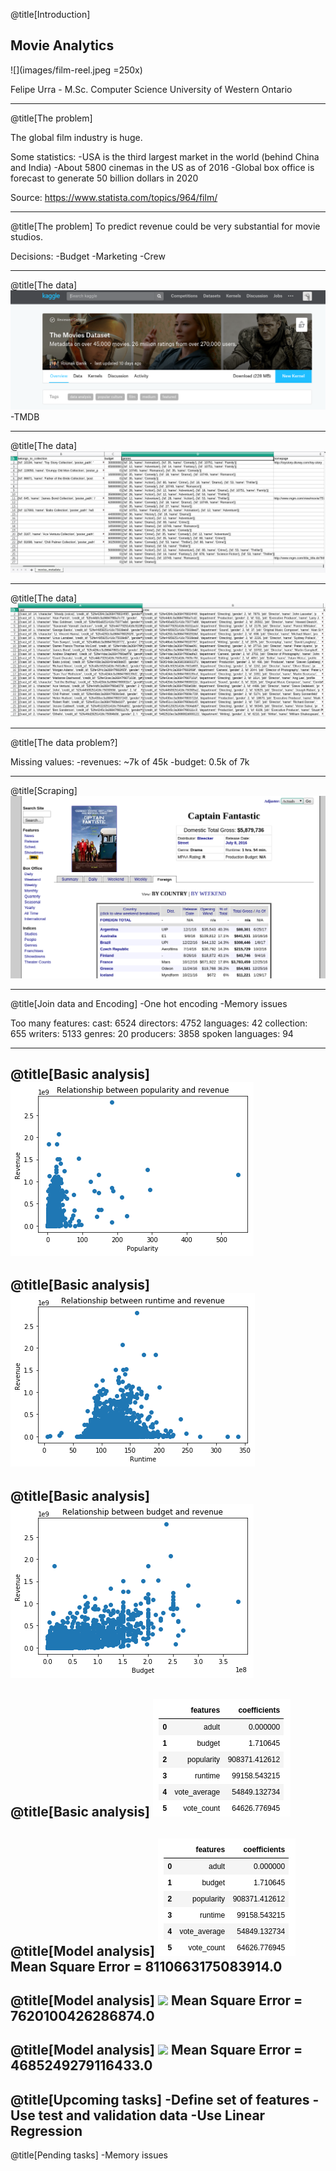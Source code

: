 @title[Introduction]
<h2>Movie Analytics</h2>

![](images/film-reel.jpeg =250x)

Felipe Urra - M.Sc. Computer Science
University of Western Ontario

---
@title[The problem]

The global film industry is huge. 

Some statistics:
-USA is the third largest market in the world (behind China and India)
-About 5800 cinemas in the US as of 2016 
-Global box office is forecast to generate 50 billion dollars in 2020

Source:
https://www.statista.com/topics/964/film/

---
@title[The problem]
To predict revenue could be very substantial for movie studios.

Decisions:
-Budget
-Marketing
-Crew

---
@title[The data]
![](images/kaggle_dataset.png)
-TMDB

---
@title[The data]
![](images/movies_metadata.png) 

---
@title[The data]
![](images/credits_data.png) 

---
@title[The data problem?]

Missing values:
-revenues: ~7k of 45k
-budget: 0.5k of 7k

---
@title[Scraping]
![](images/box_office_mojo.png) 

---
@title[Join data and Encoding]
-One hot encoding
-Memory issues

Too many features:
cast: 6524
directors: 4752
languages: 42
collection: 655
writers: 5133
genres: 20
producers: 3858
spoken languages: 94

---
@title[Basic analysis]
![](images/popularity_revenue.png) 
---
@title[Basic analysis]
![](images/runtime_revenue.png)
---
@title[Basic analysis]
![](images/budget_revenue.png)
---
@title[Basic analysis]
![](images/coefficients.png) 
---
@title[Model analysis]
![](images/coefficients.png) 
Mean Square Error = 8110663175083914.0
---
@title[Model analysis]
![](images/coefficients_genres.png) 
Mean Square Error = 7620100426286874.0
---
@title[Model analysis]
![](images/coefficients_genres_collections.png) 
Mean Square Error = 4685249279116433.0
---
@title[Upcoming tasks]
-Define set of features
-Use test and validation data
-Use Linear Regression
---
@title[Pending tasks]
-Memory issues